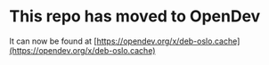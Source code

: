 # This repo has moved to OpenDev

It can now be found at [https://opendev.org/x/deb-oslo.cache](https://opendev.org/x/deb-oslo.cache)
